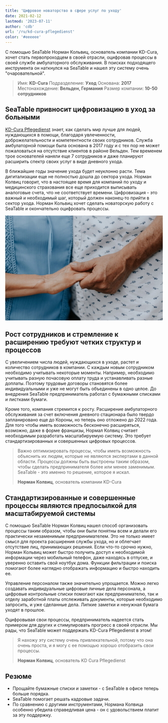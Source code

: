 ```yaml
---
title: 'Цифровое новаторство в сфере услуг по уходу'
date: 2021-02-12
lastmod: '2023-07-11'
author: 'cdb'
url: '/ru/kd-cura-pflegedienst'
color: '#eeeeee'
---
```


С помощью SeaTable Норман Кольвиц, основатель компании KD-Cura, хочет стать первопроходцем в своей отрасли, оцифровав процессы в своей службе амбулаторного обслуживания. В поисках подходящего инструмента он наткнулся на SeaTable и нашел эту систему очень "очаровательной".

> Имя: **KD-Cura**
> Подразделение: **Уход**
> Основана: **2017**
> Местонахождение: **Вельден, Германия**
> Размер компании: **10-50 сотрудников**

## SeaTable привносит цифровизацию в уход за больными

[KD-Cura Pflegedienst](https://www.kd-cura.de) знает, как сделать мир лучше для людей, нуждающихся в помощи, благодаря увлеченности, доброжелательности и компетентности своих сотрудников. Служба амбулаторной помощи была основана в 2017 году и с тех пор не может пожаловаться на отсутствие клиентов в районе Вельден. Тем временем трое основателей наняли еще 7 сотрудников и даже планируют расширить спектр своих услуг в виде дневного ухода.

В ближайшие годы значение ухода будет неуклонно расти. Тема дигитализации еще не полностью дошла до сектора ухода. Норман Колвиц говорит, что в настоящее время для компаний по уходу и медицинского страхования все еще приходится выписывать аналоговые счета, что не соответствует времени. Цифровизация - это важный и необходимый шаг, который должен наконец-то прийти в сектор ухода. Норман Кольвиц хочет сделать новаторскую работу с SeaTable и окончательно оцифровать процессы.

![Цифровизация процессов в амбулаторном лечении с помощью SeaTable](images/KD-Cura-pionarbeit-in-der-pflege.jpg)

## Рост сотрудников и стремление к расширению требуют четких структур и процессов

С увеличением числа людей, нуждающихся в уходе, растет и количество сотрудников в компании. С каждым новым сотрудником необходимо учитывать некоторые моменты. Например, необходимо учитывать разную почасовую оплату труда и устанавливать разные доплаты. Поэтому трудовые договоры становятся более индивидуальными и уже не могут быть объединены в одно целое. До внедрения SeaTable предприниматель работал с бумажными списками и листками бумаги.

Кроме того, компания стремится к росту. Расширение амбулаторного обслуживания за счет включения дневного стационара было твердо запланировано еще до Короны, но теперь оно отложено до 2022 года. Для того чтобы иметь возможность бесконечно расширяться, возможно, даже в форме франшизы, Нормал Колвиц считает необходимым разработать масштабируемую систему. Это требует стандартизированных и совершенных цифровых процессов.

> Важно оптимизировать процессы, чтобы иметь возможность объяснить их людям, которые не являются экспертами в данной области. Процессы должны быть выстроены таким образом, чтобы сделать предпринимателя более или менее заменимым. SeaTable - это именно то решение, которое я искал.
>
> **Норман Колвиц**, основатель компании KD-Cura

## Стандартизированные и совершенные процессы являются предпосылкой для масштабируемой системы

С помощью SeaTable Норман Колвиц нашел способ организовать процессы таким образом, чтобы они были понятны всем и делали его практически незаменимым предпринимателем. Это не только имеет смысл для проекта расширения службы ухода, но и облегчает отсутствие лиц, принимающих решения. Если что-то срочно нужно, Норман Кольвиц может быстро получить доступ к необходимой информации через мобильный телефон, даже находясь в отпуске, и уверенно оставить свой ноутбук дома. Функции фильтрации и поиска помогают более наглядно отображать информацию и быстро находить ее.

Управление персоналом также значительно упрощается. Можно легко создавать индивидуальные цифровые личные дела персонала, а цифровые контрольные списки помогают как предпринимателю, так и отделу заработной платы отслеживать документы, которые необходимо запросить, и уже сделанные дела. Липкие заметки и ненужная бумага уходят в прошлое.

Оцифровывая свои процессы, предприниматель надеется стать примером для других и стимулировать прогресс в своей отрасли. Мы рады, что SeaTable может поддержать KD-Cura Pflegedienst в этом!

> Я нахожу эту систему очень привлекательной, потому что она очень проста, и я могу с ее помощью хорошо отобразить свои процессы.
>
> **Норман Колвиц**, основатель KD Cura Pflegedienst

## Резюме

- Прощайте бумажные списки и заметки - с SeaTable в офисе теперь больше порядка.
- SeaTable помогает решать кадровые задачи.
- По сравнению с другими инструментами, Нормана Колвица особенно убедила справедливая цена - он с удовольствием платит за эту поддержку.
